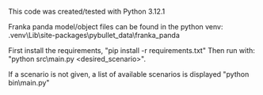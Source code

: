 This code was created/tested with Python 3.12.1

Franka panda model/object files can be found in the python venv: .venv\Lib\site-packages\pybullet_data\franka_panda


First install the requirements, "pip install -r requirements.txt"
Then run with: "python src\main.py <desired_scenario>".

If a scenario is not given, a list of available scenarios is displayed "python bin\main.py"
